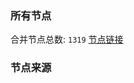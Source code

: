 ### 所有节点
合并节点总数: `1319`
[节点链接](https://raw.githubusercontent.com/rzhy1/11/master/sub/sub_merge_base64.txt)

### 节点来源